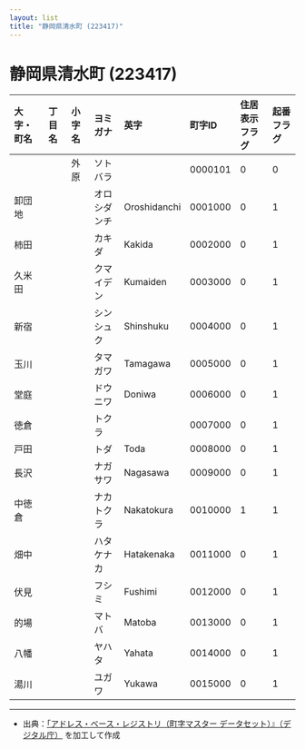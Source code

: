 ```yaml
---
layout: list
title: "静岡県清水町 (223417)"
---
```


# 静岡県清水町 (223417)

| 大字・町名 | 丁目名 | 小字名 | ヨミガナ | 英字 | 町字ID | 住居表示フラグ | 起番フラグ |
|:---|:---|:---|:---|:---|:---|:---|:---|
|  |  | 外原 |   ソトバラ |  | 0000101 | 0 | 0 |
| 卸団地 |  |  | オロシダンチ   | Oroshidanchi | 0001000 | 0 | 1 |
| 柿田 |  |  | カキダ   | Kakida | 0002000 | 0 | 1 |
| 久米田 |  |  | クマイデン   | Kumaiden | 0003000 | 0 | 1 |
| 新宿 |  |  | シンシュク   | Shinshuku | 0004000 | 0 | 1 |
| 玉川 |  |  | タマガワ   | Tamagawa | 0005000 | 0 | 1 |
| 堂庭 |  |  | ドウニワ   | Doniwa | 0006000 | 0 | 1 |
| 徳倉 |  |  | トクラ   |  | 0007000 | 0 | 1 |
| 戸田 |  |  | トダ   | Toda | 0008000 | 0 | 1 |
| 長沢 |  |  | ナガサワ   | Nagasawa | 0009000 | 0 | 1 |
| 中徳倉 |  |  | ナカトクラ   | Nakatokura | 0010000 | 1 | 1 |
| 畑中 |  |  | ハタケナカ   | Hatakenaka | 0011000 | 0 | 1 |
| 伏見 |  |  | フシミ   | Fushimi | 0012000 | 0 | 1 |
| 的場 |  |  | マトバ   | Matoba | 0013000 | 0 | 1 |
| 八幡 |  |  | ヤハタ   | Yahata | 0014000 | 0 | 1 |
| 湯川 |  |  | ユガワ   | Yukawa | 0015000 | 0 | 1 |

---

- 出典：[「アドレス・ベース・レジストリ（町字マスター データセット）』（デジタル庁）](https://www.digital.go.jp/policies/base_registry_address/) を加工して作成